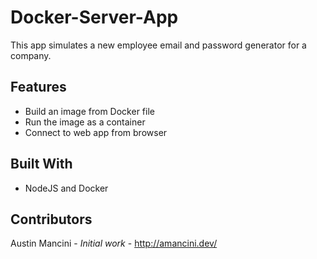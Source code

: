 # Docker-Server-App

This app simulates a new employee email and password generator for a company.

## Features
- Build an image from Docker file
- Run the image as a container
- Connect to web app from browser

## Built With
*   NodeJS and Docker

## Contributors
Austin Mancini - *Initial work* - http://amancini.dev/